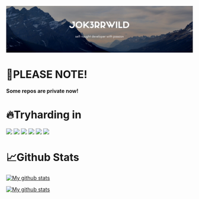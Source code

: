 

<!--
**J0k3rrWild/J0k3rrWild** is a ✨ _special_ ✨ repository because its `README.md` (this file) appears on your GitHub profile.

Here are some ideas to get you started:

- 🔭 I’m currently working on ...
- 🌱 I’m currently learning ...
- 👯 I’m looking to collaborate on ...
- 🤔 I’m looking for help with ...
- 💬 Ask me about ...
- 📫 How to reach me: ...
- 😄 Pronouns: ...
- ⚡ Fun fact: ...
-->

![banner](https://github.com/J0k3rrWild/J0k3rrWild/blob/master/Mountain%20Landscape%20Photography%20Etsy%20Banner(1).png)

# 📢PLEASE NOTE!
<b>Some repos are private now!</b>

# 🔥Tryharding in
![](https://img.shields.io/badge/MySQL-00000F?style=for-the-badge&logo=mysql&logoColor=white) ![](https://img.shields.io/badge/Ubuntu-E95420?style=for-the-badge&logo=ubuntu&logoColor=white) ![](https://img.shields.io/badge/Python-14354C?style=for-the-badge&logo=python&logoColor=white) ![](https://img.shields.io/badge/PHP-777BB4?style=for-the-badge&logo=php&logoColor=white) ![](https://img.shields.io/badge/Laravel-FF2D20?style=for-the-badge&logo=laravel&logoColor=white) ![](https://img.shields.io/badge/GitHub-100000?style=for-the-badge&logo=github&logoColor=white)

# 📈Github Stats
[![My github stats](https://github-readme-stats.vercel.app/api/top-langs/?username=J0k3rrWild&theme=blue-green)](https://github.com/J0k3rrWild)

[![My github stats](https://github-readme-stats.vercel.app/api?username=J0k3rrWild&count_private=true&theme=blue-green)](https://github.com/J0k3rrWild)

